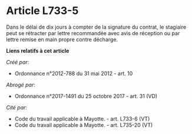 # Article L733-5

Dans le délai de dix jours à compter de la signature du contrat, le stagiaire peut se rétracter par lettre recommandée avec
avis de réception ou par lettre remise en main propre contre décharge.

**Liens relatifs à cet article**

_Créé par_:

  - Ordonnance n°2012-788 du 31 mai 2012 - art. 10

_Abrogé par_:

  - Ordonnance n°2017-1491 du 25 octobre 2017 - art. 31 (VD)

_Cité par_:

  - Code du travail applicable à Mayotte. - art. L733-6 (VT)
  - Code du travail applicable à Mayotte. - art. L735-20 (VT)
